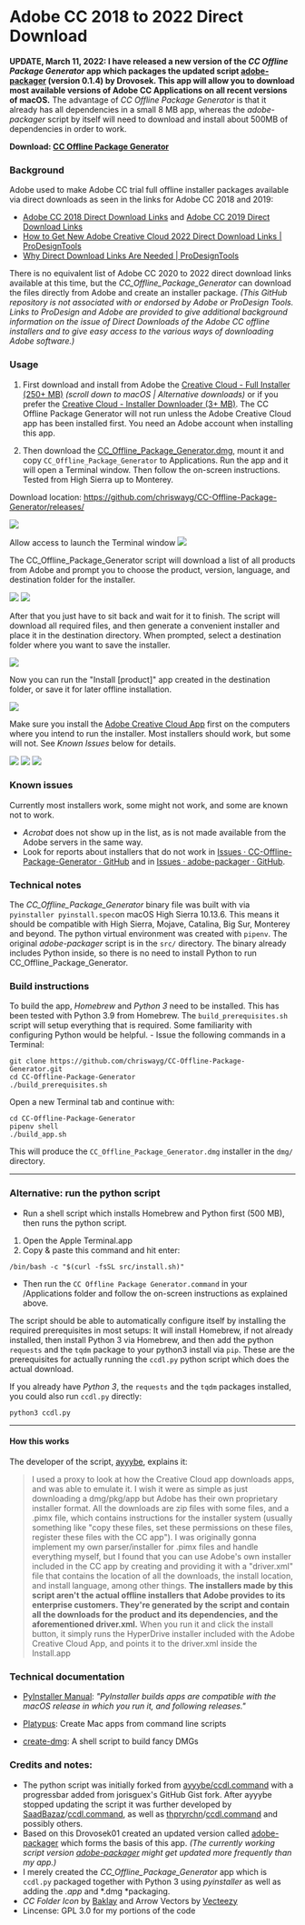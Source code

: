 # Adobe CC 2018 to 2022 Direct Download

**UPDATE, March 11, 2022: I have released a new version of the *CC Offline Package Generator* app which packages the updated script [adobe-packager](https://github.com/Drovosek01/adobe-packager) (version 0.1.4) by Drovosek. This app will allow you to download most available versions of Adobe CC Applications on all recent versions of macOS.** The advantage of *CC Offline Package Generator* is that it already has all dependencies in a small 8 MB app, whereas the *adobe-packager* script by itself will need to download and install about 500MB of dependencies in order to work.

**Download: [CC Offline Package Generator](https://github.com/chriswayg/CC-Offline-Package-Generator/releases/latest)**

### Background

Adobe used to make Adobe CC trial full offline installer packages available via direct downloads as seen in the links for Adobe CC 2018 and 2019:

- [Adobe CC 2018 Direct Download Links](https://prodesigntools.com/adobe-cc-2018-direct-download-links.html) and [Adobe CC 2019 Direct Download Links](https://prodesigntools.com/adobe-cc-2019-direct-download-links.html)
- [How to Get New Adobe Creative Cloud 2022 Direct Download Links | ProDesignTools](https://prodesigntools.com/creative-cloud-2022-direct-download-links.html)
- [Why Direct Download Links Are Needed | ProDesignTools](https://prodesigntools.com/adobe-cc-no-more-direct-download-links.html#the-need)

There is no equivalent list of Adobe CC 2020 to 2022 direct download links available at this time, but the *CC_Offline_Package_Generator* can download the files directly from Adobe and create an installer package. *(This GitHub repository is not associated with or endorsed by Adobe or ProDesign Tools. Links to ProDesign and Adobe are provided to give additional background information on the issue of Direct Downloads of the Adobe CC offline installers and to give easy access to the various ways of downloading Adobe software.)*

### Usage

1. First download and install from Adobe the [Creative Cloud - Full Installer (250+ MB)](https://helpx.adobe.com/download-install/kb/creative-cloud-desktop-app-download.html) *(scroll down to macOS | Alternative downloads)* or if you prefer the [Creative Cloud - Installer Downloader (3+ MB)](https://creativecloud.adobe.com/apps/download/creative-cloud). The CC Offline Package Generator will not run unless the Adobe Creative Cloud app has been installed first. You need an Adobe account when installing this app.

2. Then download the [CC_Offline_Package_Generator.dmg](https://github.com/chriswayg/CC-Offline-Package-Generator/releases/), mount it and copy `CC_Offline_Package_Generator` to Applications. Run the app and it will open a Terminal window. Then follow the on-screen instructions. Tested from High Sierra up to Monterey.

Download location: https://github.com/chriswayg/CC-Offline-Package-Generator/releases/

![](screenshots/Usage00.png)

Allow access to launch the Terminal window
![](screenshots/Usage00b.png)

The CC_Offline_Package_Generator script will download a list of all products from Adobe and prompt you to choose the product, version, language, and destination folder for the installer.

![](screenshots/Usage01.png)
![](screenshots/Usage02.png)

After that you just have to sit back and wait for it to finish. The script will download all required files, and then generate a convenient installer and place it in the destination directory. When prompted, select a destination folder where you want to save the installer.

![](screenshots/Usage03.png)

Now you can run the "Install [product]" app created in the destination folder, or save it for later offline installation.

![](screenshots/Usage04.png)

Make sure you install the [Adobe Creative Cloud App](https://creativecloud.adobe.com/apps/download/creative-cloud) first on the computers where you intend to run the installer. Most installers should work, but some will not. See *Known Issues* below for details.

![](screenshots/Usage05.png)
![](screenshots/Usage06.png)
![](screenshots/Usage07.png)

### Known issues

Currently most installers work, some might not work, and some are known not to work.

- *Acrobat* does not show up in the list, as is not made available from the Adobe servers in the same way.
- Look for reports about installers that do not work in [Issues · CC-Offline-Package-Generator · GitHub](https://github.com/chriswayg/CC-Offline-Package-Generator/issues) and in [Issues · adobe-packager · GitHub](https://github.com/Drovosek01/adobe-packager/issues).

### Technical notes

The *CC_Offline_Package_Generator* binary file was built with via `pyinstaller pyinstall.spec`on macOS High Sierra 10.13.6. This means it should be compatible with High Sierra, Mojave, Catalina, Big Sur, Monterey and beyond. The python virtual environment was created with `pipenv`. The original *adobe-packager* script is in the `src/` directory. The binary already includes Python inside, so there is no need to install Python to run CC_Offline_Package_Generator. 

### Build instructions

To build the app, *Homebrew* and *Python 3* need to be installed. This has been tested with Python 3.9 from Homebrew. The `build_prerequisites.sh` script will setup everything that is required. Some familiarity with configuring Python would be helpful. - Issue the following commands in a Terminal:

```
git clone https://github.com/chriswayg/CC-Offline-Package-Generator.git
cd CC-Offline-Package-Generator
./build_prerequisites.sh
```

Open a new Terminal tab and continue with:

```
cd CC-Offline-Package-Generator
pipenv shell
./build_app.sh
```

This will produce the `CC_Offline_Package_Generator.dmg` installer in the `dmg/` directory.

---

### Alternative: run the python script

- Run a shell script which installs Homebrew and Python first (500 MB), then runs the python script.
1. Open the Apple Terminal.app
2. Copy & paste this command and hit enter:

```
/bin/bash -c "$(curl -fsSL src/install.sh)"
```

* Then run the `CC Offline Package Generator.command` in your /Applications folder and follow the on-screen instructions as explained above.

The script should be able to automatically configure itself by installing the required prerequisites in most setups: It will install Homebrew, if not already installed, then install Python 3 via Homebrew, and then add the python `requests` and the `tqdm` package to your python3 install via `pip`. These are the prerequisites for actually running the `ccdl.py` python script which does the actual download.

If you already have *Python 3*, the `requests` and the `tqdm` packages installed, you could also run  `ccdl.py` directly:

```
python3 ccdl.py
```

---

#### How this works

The developer of the script, [ayyybe](https://gist.github.com/ayyybe), explains it:

>  I used a proxy to look at how the Creative Cloud app downloads apps, and was able to emulate it. I wish it were as simple as just downloading a dmg/pkg/app but Adobe has their own proprietary installer format. All the downloads are zip files with some files, and a .pimx file, which contains instructions for the installer system (usually something like "copy these files, set these permissions on these files, register these files with the CC app"). I was originally gonna implement my own parser/installer for .pimx files and handle everything myself, but I found that you can use Adobe's own installer included in the CC app by creating and providing it with a "driver.xml" file that contains the location of all the downloads, the install location, and install language, among other things. **The installers made by this script aren't the actual offline installers that Adobe provides to its enterprise customers. They're generated by the script and contain all the downloads for the product and its dependencies, and the aforementioned driver.xml.** When you run it and click the install button, it simply runs the HyperDrive installer included with the Adobe Creative Cloud App, and points it to the driver.xml inside the Install.app

### Technical documentation

- [PyInstaller Manual](https://pyinstaller.readthedocs.io/en/stable/): *"PyInstaller builds apps are compatible with the macOS release in which you run it, and following releases."*

- [Platypus](https://sveinbjorn.org/platypus): Create Mac apps from command line scripts

- [create-dmg](https://github.com/create-dmg/create-dmg): A shell script to build fancy DMGs

### Credits and notes:

- The python script was initially forked from [ayyybe/ccdl.command](https://gist.github.com/ayyybe/a5f01c6f40020f9a7bc4939beeb2df1d) with a progressbar added from jorisguex's GitHub Gist fork. After ayyybe stopped updating the script it was further developed by [  
  SaadBazaz](https://gist.github.com/SaadBazaz)/[ccdl.command](https://gist.github.com/SaadBazaz/37f41fffc66efea798f19582174e654c), as well as [thpryrchn](https://gist.github.com/thpryrchn)/[ccdl.command](https://gist.github.com/thpryrchn/c0ea1b6793117b00494af5f05959d526) and possibly others.
- Based on this Drovosek01 created an updated version called [adobe-packager](https://github.com/Drovosek01/adobe-packager) which forms the basis of this app. *(The currently working script version [adobe-packager](https://github.com/Drovosek01/adobe-packager) might get updated more frequently than my app.)*
- I merely created the *CC_Offline_Package_Generator* app which is `ccdl.py` packaged together with Python 3 using *pyinstaller* as well as adding the *.app* and *.dmg *packaging.
- *CC Folder Icon* by [Baklay](https://www.deviantart.com/baklay/gallery) and Arrow Vectors by [Vecteezy](https://www.vecteezy.com/free-vector/arrow)
- Lincense: GPL 3.0 for my portions of the code
